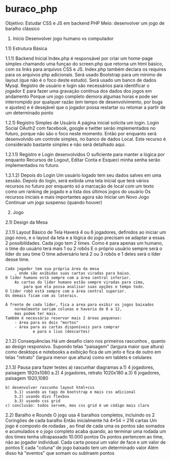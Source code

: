 # buraco_php
Objetivo: Estudar CSS e JS em backend PHP
Meio: desenvolver um jogo de baralho clássico


1) Início
    Desenvolver jogo humano vs computador

1.1) Estrutura Básica

1.1.1) Backend Inicial
    Index.php é responsável por criar um home-page simples
        chamando uma funçao do screen.php
        que retorna um html básico, com os links para arquivos CSS e JS.
    Index.php também declara os requires para os arquivos php adicionais.
    Será usado Bootstrap para um mínimo de layout
        (que não é o foco deste estudo).
    Será usado um banco de dados Mysql.
    Registro de usuário e login são necessários para identificar o jogador
        E para fazer uma gravação contínua dos dados dos jogos em andamento
        Porque um jogo completo demora algumas horas
        e pode ser interrompido por qualquer razão
            (em tempo de desenvolvimento, por bugs e ajustes)
        e é desejável que o jogador possa restartar
            ou retomar a partir de um determinado ponto

1.2.1) Registro Simples de Usuário
    A página inicial solicita um login.
        Login Social OAuth2 com facebook, google e twitter
        serão implementados no futuro, porque não são o foco neste momento.
    Então por enquanto será desenvolvido um controle simples,
        no banco de dados Local.
    Este recurso é considerado bastante simples
        e não será detalhado aqui.

1.2.1.1) Registro e Login desenvolvidos
    O suficiente para manter a lógica por enquanto
    Recursos de Logout, Editar Conta e Esqueci minha senha
        serão implementados no futuro.

1.2.1.2) Depois do Login
    Um usuário logado tem seu dados salves em uma sessão.
    Depois do login, será exibida uma tela inicial
        que terá vários recursos no futuro
        por enquanto só a marcação de local com um texto
        como um ranking de jogado e a lista dos últimos jogos do usuário
    Os recursos iniciais e mais importantes agora são
        Iniciar um Novo Jogo
        Continuar um jogo suspenso (quando houver)

2) Jogo 

2.1) Design da Mesa

2.1.1) Layout Básico de Tela
    Haverá 4 ou 6 jogadores, definidos ao iniciar um jogo novo,
    e o layout da tela e a lógica do jogo precisam se adaptar a essas 2 possibilidades.
    Cada jogo tem 2 times.
    Como é para apenas um humano, o time do usuário terá mais 1 ou 2 robôs
        E o próprio usuário sempre será o líder do seu time
    O time adversário terá 2 ou 3 robôs e 1 deles será o líder desse time.

    Cada jogador tem sua própria área da mesa
        , onde são exibidas suas cartas viradas para baixo.
    O líder humano está sempre com a área central inferior.
        As cartas do líder humano estão sempre viradas para cima, 
            para que ela possa analisar suas opções o tempo todo.
    O líder robô está sempre com a área central superior.
    Os demais ficam com as laterais.

    À frente de cada líder, fica a area para exibir os jogos baixados
        normalmente seriam colunas e haveria de 0 a 12,
        mas podem ter mais.
    Também é necessário reservar mais 2 áreas pequenas:
        - área para os dois "mortos"
        - área para as cartas disponíveis para comprar
                e para o lixo (descartes)

2.1.2) Consequências
    Há um desafio claro nos primeiros rascunhos
        , quanto ao design responsivo.
    Supondo telas "paisagem" (largura maior que altura)
        como desktops e notebooks
        a exibição fica de um jeito
        e fica de outro em telas "retrato" (largura menor que altura)
        como em tablets e celulares

2.1.3) Pausa para fazer testes
    a) rascunhar diagramas
        a.1) 4 jogadores, paisagem 1920x1080
        a.2) 4 jogadores, retrato 1020x180
        a.3) 6 jogadores, paisagem 1920,1080

    b) desenvolver rascunho layout html+css
        b.1) usando as tags do bootstrap e mais css adicional
        b.2) usando divs flexbox
        b.3) usando css grid
    c) conclusão: todos servem, mas css grid é um código mais claro
    


        


2.2) Baralho e Rounds
    O jogo usa 4 baralhos completos, incluindo os 2 Coringões de cada baralho
    Então inicialmente há 4*54 = 216 cartas
    Um jogo é composto de rodadas
        , ao final de cada uma os pontos são somados e acumulados
        e o jogo completo acaba quando, ao terminar uma rodada
            um dos times tenha ultrapassado 10.000 pontos
    Os pontos pertencem ao time, não ao jogador individual.
    Cada carta possui um valor de face e um valor de pontos
    E cada "coluna" de jogo baixado tem um determinado valor
    Além disso há "eventos" que somam ou subtraem pontos
    


